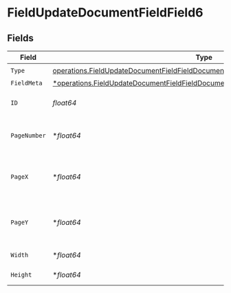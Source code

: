 # FieldUpdateDocumentFieldField6


## Fields

| Field                                                                                                                                                                                     | Type                                                                                                                                                                                      | Required                                                                                                                                                                                  | Description                                                                                                                                                                               |
| ----------------------------------------------------------------------------------------------------------------------------------------------------------------------------------------- | ----------------------------------------------------------------------------------------------------------------------------------------------------------------------------------------- | ----------------------------------------------------------------------------------------------------------------------------------------------------------------------------------------- | ----------------------------------------------------------------------------------------------------------------------------------------------------------------------------------------- |
| `Type`                                                                                                                                                                                    | [operations.FieldUpdateDocumentFieldFieldDocumentsFieldsRequestRequestBody6Type](../../models/operations/fieldupdatedocumentfieldfielddocumentsfieldsrequestrequestbody6type.md)          | :heavy_check_mark:                                                                                                                                                                        | N/A                                                                                                                                                                                       |
| `FieldMeta`                                                                                                                                                                               | [*operations.FieldUpdateDocumentFieldFieldDocumentsFieldsRequestRequestBodyFieldMeta](../../models/operations/fieldupdatedocumentfieldfielddocumentsfieldsrequestrequestbodyfieldmeta.md) | :heavy_minus_sign:                                                                                                                                                                        | N/A                                                                                                                                                                                       |
| `ID`                                                                                                                                                                                      | *float64*                                                                                                                                                                                 | :heavy_check_mark:                                                                                                                                                                        | The ID of the field to update.                                                                                                                                                            |
| `PageNumber`                                                                                                                                                                              | **float64*                                                                                                                                                                                | :heavy_minus_sign:                                                                                                                                                                        | The page number the field will be on.                                                                                                                                                     |
| `PageX`                                                                                                                                                                                   | **float64*                                                                                                                                                                                | :heavy_minus_sign:                                                                                                                                                                        | The X coordinate of where the field will be placed.                                                                                                                                       |
| `PageY`                                                                                                                                                                                   | **float64*                                                                                                                                                                                | :heavy_minus_sign:                                                                                                                                                                        | The Y coordinate of where the field will be placed.                                                                                                                                       |
| `Width`                                                                                                                                                                                   | **float64*                                                                                                                                                                                | :heavy_minus_sign:                                                                                                                                                                        | The width of the field.                                                                                                                                                                   |
| `Height`                                                                                                                                                                                  | **float64*                                                                                                                                                                                | :heavy_minus_sign:                                                                                                                                                                        | The height of the field.                                                                                                                                                                  |